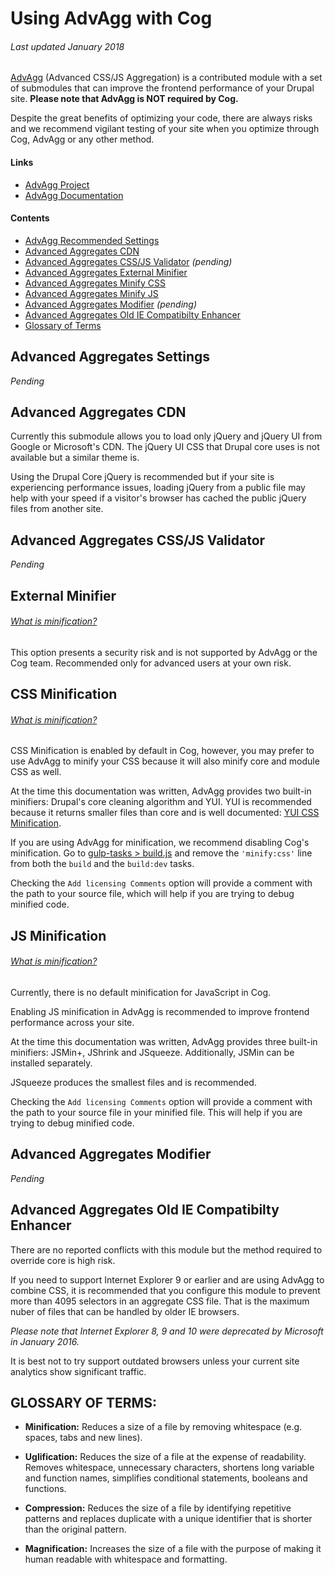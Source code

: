 # Using AdvAgg with Cog
###### _Last updated January 2018_

[AdvAgg](https://www.drupal.org/project/advagg) (Advanced CSS/JS Aggregation) is a contributed module with a set of submodules that can improve the frontend performance of your Drupal site. **Please note that AdvAgg is NOT required by Cog.**

Despite the great benefits of optimizing your code, there are always risks and we recommend vigilant testing of your site when you optimize through Cog, AdvAgg or any other method.

#### Links
* [AdvAgg Project](https://www.drupal.org/project/advagg)
* [AdvAgg Documentation](https://www.drupal.org/docs/8/modules/advanced-cssjs-aggregation)

#### Contents
* [AdvAgg Recommended Settings](#advagg)
 * [Advanced Aggregates CDN](#cdn)
 * [Advanced Aggregates CSS/JS Validator](#validate) _(pending)_
 * [Advanced Aggregates External Minifier](#ex_mini)
 * [Advanced Aggregates Minify CSS](#css_mini)
 * [Advanced Aggregates Minify JS](#js_mini)
 * [Advanced Aggregates Modifier](#modify) _(pending)_
 * [Advanced Aggregates Old IE Compatibilty Enhancer](#ie)
* [Glossary of Terms](#glossary)

<a id="advagg"></a>
## Advanced Aggregates Settings
_Pending_
<!-- @TODO -->

<a id="cdn"></a>
## Advanced Aggregates CDN

Currently this submodule allows you to load only jQuery and jQuery UI from Google or Microsoft's CDN. The jQuery UI CSS that Drupal core uses is not available but a similar theme is.

Using the Drupal Core jQuery is recommended but if your site is experiencing performance issues, loading jQuery from a public file may help with your speed if a visitor's browser has cached the public jQuery files from another site.

<a id="validate"></a>
## Advanced Aggregates CSS/JS Validator
_Pending_
<!-- @TODO -->

<a id="ex_mini"></a>
## External Minifier
###### [What is minification?](#minification)

This option presents a security risk and is not supported by AdvAgg or the Cog team. Recommended only for advanced users at your own risk.

<a id="css_mini"></a>
## CSS Minification
###### [What is minification?](#minification)

CSS Minification is enabled by default in Cog, however, you may prefer to use AdvAgg to minify your CSS because it will also minify core and module CSS as well.

At the time this documentation was written, AdvAgg provides two built-in minifiers: Drupal's core cleaning algorithm and YUI. YUI is recommended because it returns smaller files than core and is well documented: [YUI CSS Minification](http://yui.github.io/yuicompressor/css.html).

If you are using AdvAgg for minification, we recommend disabling Cog's minification. Go to [gulp-tasks > build.js](../gulp-tasks/build.js) and remove the `'minify:css'` line from both the `build` and the `build:dev` tasks.

Checking the `Add licensing Comments` option will provide a comment with the path to your source file, which will help if you are trying to debug minified code.

<a id="js_mini"></a>
## JS Minification
###### [What is minification?](#minification)

<!-- @TODO: Update with latest Babel settings. -->
Currently, there is no default minification for JavaScript in Cog.

Enabling JS minification in AdvAgg is recommended to improve frontend performance across your site.

At the time this documentation was written, AdvAgg provides three built-in minifiers: JSMin+, JShrink and JSqueeze. Additionally, JSMin can be installed separately.

JSqueeze produces the smallest files and is recommended. 

Checking the `Add licensing Comments` option will provide a comment with the path to your source file in your minified file. This will help if you are trying to debug minified code.

<a id="modify"></a>
## Advanced Aggregates Modifier
_Pending_
<!-- @TODO -->

<a id="ie"></a>
## Advanced Aggregates Old IE Compatibilty Enhancer

There are no reported conflicts with this module but the method required to override core is high risk.

If you need to support Internet Explorer 9 or earlier and are using AdvAgg to combine CSS, it is recommended that you configure this module to prevent more than 4095 selectors in an aggregate CSS file. That is the maximum nuber of files that can be handled by older IE browsers.

_Please note that Internet Explorer 8, 9 and 10 were deprecated by Microsoft in January 2016._ 

It is best not to try support outdated browsers unless your current site analytics show significant traffic.

<a id="glossary"></a>
## GLOSSARY OF TERMS:

<a id="minification"></a>
* **Minification:** Reduces a size of a file by removing whitespace (e.g. spaces, tabs and new lines).

<a id="uglification"></a>
* **Uglification:** Reduces the size of a file at the expense of readability. Removes whitespace, unnecessary characters, shortens long variable and function names, simplifies conditional statements, booleans and functions.

<a id="compression"></a>
* **Compression:** Reduces the size of a file  by identifying repetitive patterns and replaces duplicate with a unique identifier that is shorter than the original pattern.

<a id="magnification"></a>
* **Magnification:** Increases the size of a file with the purpose of making it human readable with whitespace and formatting.
